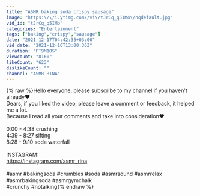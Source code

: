 ```yaml
---
title: "ASMR baking soda crispy sausage"
image: "https:\/\/i.ytimg.com\/vi\/tJrCq_q5IMo\/hqdefault.jpg"
vid_id: "tJrCq_q5IMo"
categories: "Entertainment"
tags: ["baking","crispy","sausage"]
date: "2021-12-17T04:42:35+03:00"
vid_date: "2021-12-16T13:00:36Z"
duration: "PT9M10S"
viewcount: "8160"
likeCount: "623"
dislikeCount: ""
channel: "ASMR RINA"
---
```

{% raw %}Hello everyone, please subscribe to my channel if you haven't already❤️ <br />Dears, if you liked the video, please leave a comment or feedback, it helped me a lot.<br />Because I read all your comments and take into consideration❤️ <br /><br />0:00 - 4:38 crushing <br />4:39 - 8:27 sifting<br />8:28 - 9:10 soda waterfall<br /><br />INSTAGRAM:<br /><a rel="nofollow" target="blank" href="https://instagram.com/asmr_rina">https://instagram.com/asmr_rina</a><br /><br />#asmr #bakingsoda #crumbles #soda #asmrsound #asmrrelax #asmrbakingsoda #asmrgymchalk<br />#crunchy #notalking{% endraw %}

